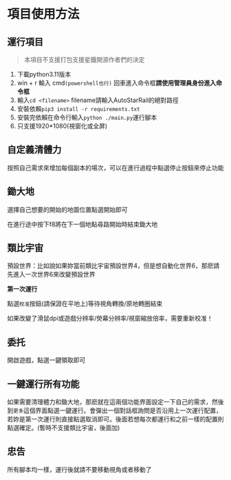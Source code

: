 # 項目使用方法

## 運行項目

> 本項目不支援打包支援星鐵開源作者們的決定

1. 下載python3.11版本
2. win + r 輸入 cmd`(powershell也行)` 回車進入命令框**請使用管理員身份進入命令框**
3. 輸入`cd <filename>` filename請輸入AutoStarRail的絕對路徑
4. 安裝依賴`pip3 install -r requirements.txt`
5. 安裝完依賴在命令行輸入`python ./main.py`運行腳本
6. 只支援1920*1080(視窗化或全屏)

## 自定義清體力

按照自己需求來增加每個副本的場次，可以在進行過程中點選停止按鈕來停止功能

## 鋤大地

選擇自己想要的開始的地圖位置點選開始即可

在進行途中按下f8將在下一個地點尋路開始時結束鋤大地

## 類比宇宙

預設世界：比如說如果妳當前類比宇宙預設世界4，但是想自動化世界6，那麽請先進入一次世界6來改變預設世界

**第一次運行**

點選`校准`按鈕(請保證在平地上)等待視角轉換/原地轉圈結束

如果改變了滑鼠dpi或遊戲分辨率/熒幕分辨率/視窗縮放倍率，需要重新校准！

## 委托

開啟遊戲，點選一鍵領取即可

## 一鍵運行所有功能

如果需要清理體力和鋤大地，那麽就在這兩個功能界面設定一下自己的需求，然後到`更多`這個界面點選一鍵運行。會彈出一個對話框詢問是否沿用上一次運行配置，若妳是第一次運行則直接點選取消即可。後面若想每次都運行和之前一樣的配置則點選確定。(暫時不支援類比宇宙，後面加)

## 忠告

所有腳本均一樣，運行後就請不要移動視角或者移動了